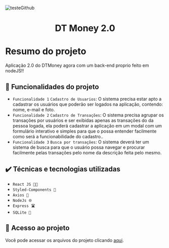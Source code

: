 
![testeGithub](https://user-images.githubusercontent.com/100600769/202747960-e300b5fc-9771-45d0-afe5-4623ee3ab520.png)

<h1 align="center"> DT Money 2.0 </h1>

# Resumo do projeto
Aplicação 2.0 do DTMoney agora com um back-end proprio feito em nodeJS!!

## 🔨 Funcionalidades do projeto

- `Funcionalidade 1` `Cadastro de Usuarios`: O sistema precisa estar apto a cadastrar os usuários que poderão ser logados na aplicação, contendo: nome, e-mail e foto.
- `Funcionalidade 2` `Cadastro de Transações`: O sistema precisa agrupar os transações por usuários e ser exibidas apenas as transações do da pessoa logada, ela poderá cadastrar a aplicação em um modal com um formulário interativo e simples para que o possa entender facilmente como será a funcionabilidade do cadastro.. 
- `Funcionalidade 3` `Busca por transações`: O sistema deverá ter um sistema de busca para que o usuário possa navegar e procurar facilmente pelas transações pelo nome da descrição feita pelo mesmo.

## ✔️ Técnicas e tecnologias utilizadas

- ``React JS 👨‍💻``
- ``Styled-Components 🎨``
- ``Axios 🔗``
- ``NodeJs 🌐``
- ``Express 🛣️``
- ``SQLite 🎒``

## 📁 Acesso ao projeto
Você pode acessar os arquivos do projeto clicando [aqui](https://github.com/gui-lirasilva/Edige-POO/tree/master/src).
